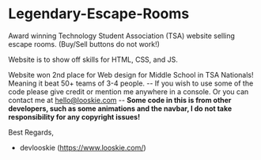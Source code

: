 # Legendary-Escape-Rooms
Award winning Technology Student Association (TSA) website selling escape rooms. (Buy/Sell buttons do not work!)

Website is to show off skills for HTML, CSS, and JS.

Website won 2nd place for Web design for Middle School in TSA Nationals! Meaning it beat 50+ teams of 3-4 people.
-- If you wish to use some of the code please give credit or mention me anywhere in a console. Or you can contact me at hello@looskie.com --
**Some code in this is from other developers, such as some animations and the navbar, I do not take responsibility for any copyright issues!**


Best Regards,
  - devlooskie (https://www.looskie.com/)

